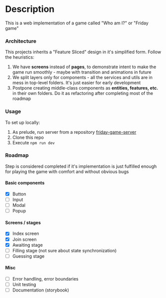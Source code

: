 # Description

This is a web implementation of a game called "Who am I?" or "Friday game"

### Architecture

This projects inherits a "Feature Sliced" design in it's simplified form. Follow the heuristics:

1. We have **screens** instead of **pages**, to demonstrate intent to make the game run smoothly - maybe with transition and animations in future
2. We split layers only for components - all the services and utils are in mess in top-level folders. It's just easier for early development
3. Postpone creating middle-class components as **entities, features, etc.** in their own folders. Do it as refactoring after completing most of the roadmap

### Usage

To set up locally:

1. As prelude, run server from a repository [friday-game-server](https://github.com/alexmaltsevgit/friday-game-server)
2. Clone this repo
3. Execute `npm run dev`

### Roadmap

Step is considered completed if it's implementation is just fulfilled enough for playing the game with comfort and without obvious bugs

#### Basic components

- [x] Button
- [ ] Input
- [ ] Modal
- [ ] Popup

#### Screens / stages

- [x] Index screen
- [x] Join screen
- [x] Awaiting stage
- [ ] Filling stage (not sure about state synchronization)
- [ ] Guessing stage

#### Misc

- [ ] Error handling, error boundaries
- [ ] Unit testing
- [ ] Documentation (storybook)
